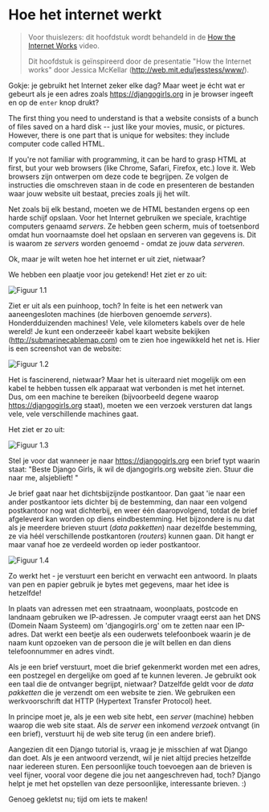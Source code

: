 # Hoe het internet werkt

> Voor thuislezers: dit hoofdstuk wordt behandeld in de [How the Internet Works](https://www.youtube.com/watch?v=oM9yAA09wdc) video.
> 
> Dit hoofdstuk is geïnspireerd door de presentatie "How the Internet works" door Jessica McKellar (http://web.mit.edu/jesstess/www/).

Gokje: je gebruikt het Internet zeker elke dag? Maar weet je écht wat er gebeurt als je een adres zoals https://djangogirls.org in je browser ingeeft en op de `enter` knop drukt?

The first thing you need to understand is that a website consists of a bunch of files saved on a hard disk -- just like your movies, music, or pictures. However, there is one part that is unique for websites: they include computer code called HTML.

If you're not familiar with programming, it can be hard to grasp HTML at first, but your web browsers (like Chrome, Safari, Firefox, etc.) love it. Web browsers zijn ontwerpen om deze code te begrijpen. Ze volgen de instructies die omschreven staan in de code en presenteren de bestanden waar jouw website uit bestaat, precies zoals jij het wilt.

Net zoals bij elk bestand, moeten we de HTML bestanden ergens op een harde schijf opslaan. Voor het Internet gebruiken we speciale, krachtige computers genaamd *servers*. Ze hebben geen scherm, muis of toetsenbord omdat hun voornaamste doel het opslaan en serveren van gegevens is. Dit is waarom ze *servers* worden genoemd - omdat ze jouw data *serveren*.

Ok, maar je wilt weten hoe het internet er uit ziet, nietwaar?

We hebben een plaatje voor jou getekend! Het ziet er zo uit:

![Figuur 1.1](images/internet_1.png)

Ziet er uit als een puinhoop, toch? In feite is het een netwerk van aaneengesloten machines (de hierboven genoemde *servers*). Honderdduizenden machines! Vele, vele kilometers kabels over de hele wereld! Je kunt een onderzeeër kabel kaart website bekijken (http://submarinecablemap.com) om te zien hoe ingewikkeld het net is. Hier is een screenshot van de website:

![Figuur 1.2](images/internet_3.png)

Het is fascinerend, nietwaar? Maar het is uiteraard niet mogelijk om een kabel te hebben tussen elk apparaat wat verbonden is met het internet. Dus, om een machine te bereiken (bijvoorbeeld degene waarop https://djangogirls.org staat), moeten we een verzoek versturen dat langs vele, vele verschillende machines gaat.

Het ziet er zo uit:

![Figuur 1.3](images/internet_2.png)

Stel je voor dat wanneer je naar https://djangogirls.org een brief typt waarin staat: "Beste Django Girls, ik wil de djangogirls.org website zien. Stuur die naar me, alsjeblieft! "

Je brief gaat naar het dichtsbijzijnde postkantoor. Dan gaat 'ie naar een ander postkantoor iets dichter bij de bestemming, dan naar een volgend postkantoor nog wat dichterbij, en weer één daaropvolgend, totdat de brief afgeleverd kan worden op diens eindbestemming. Het bijzondere is nu dat als je meerdere brieven stuurt (*data pakketten*) naar dezelfde bestemming, ze via héél verschillende postkantoren (*routers*) kunnen gaan. Dit hangt er maar vanaf hoe ze verdeeld worden op ieder postkantoor.

![Figuur 1.4](images/internet_4.png)

Zo werkt het - je verstuurt een bericht en verwacht een antwoord. In plaats van pen en papier gebruik je bytes met gegevens, maar het idee is hetzelfde!

In plaats van adressen met een straatnaam, woonplaats, postcode en landnaam gebruiken we IP-adressen. Je computer vraagt eerst aan het DNS (Domein Naam Systeem) om 'djangogirls.org' om te zetten naar een IP-adres. Dat werkt een beetje als een ouderwets telefoonboek waarin je de naam kunt opzoeken van de persoon die je wilt bellen en dan diens telefoonnummer en adres vindt.

Als je een brief verstuurt, moet die brief gekenmerkt worden met een adres, een postzegel en dergelijke om goed af te kunnen leveren. Je gebruikt ook een taal die de ontvanger begrijpt, nietwaar? Datzelfde geldt voor de *data pakketten* die je verzendt om een website te zien. We gebruiken een werkvoorschrift dat HTTP (Hypertext Transfer Protocol) heet.

In principe moet je, als je een web site hebt, een *server* (machine) hebben waarop die web site staat. Als de *server* een inkomend *verzoek* ontvangt (in een brief), verstuurt hij de web site terug (in een andere brief).

Aangezien dit een Django tutorial is, vraag je je misschien af wat Django dan doet. Als je een antwoord verzendt, wil je niet altijd precies hetzelfde naar iedereen sturen. Een persoonlijke touch toevoegen aan de brieven is veel fijner, vooral voor degene die jou net aangeschreven had, toch? Django helpt je met het opstellen van deze persoonlijke, interessante brieven. :)

Genoeg gekletst nu; tijd om iets te maken!